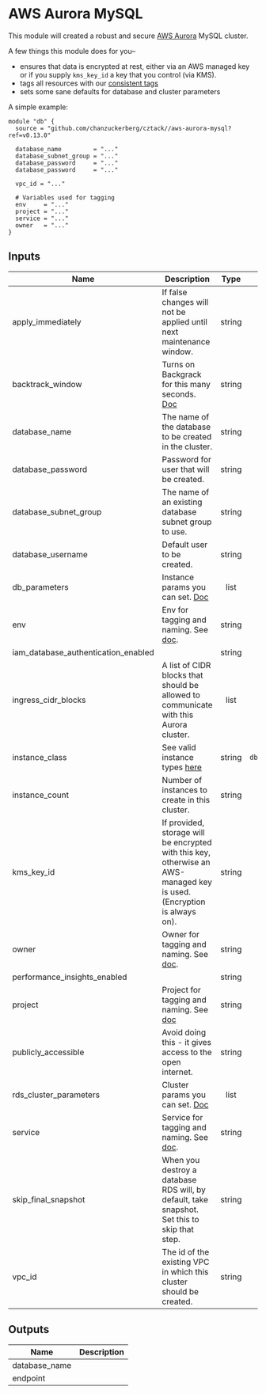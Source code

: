 # AWS Aurora MySQL

This module will created a robust and secure [AWS Aurora](https://aws.amazon.com/rds/aurora/) MySQL cluster.

A few things this module does for you–

* ensures that data is encrypted at rest, either via an AWS managed key or if you supply `kms_key_id` a key that you control (via KMS).
* tags all resources with our [consistent tags](../README.md#Consistent%20Tagging)
* sets some sane defaults for database and cluster parameters

A simple example:

```hcl
module "db" {
  source = "github.com/chanzuckerberg/cztack//aws-aurora-mysql?ref=v0.13.0"

  database_name         = "..."
  database_subnet_group = "..."
  database_password     = "..."
  database_password     = "..."
  
  vpc_id = "..."

  # Variables used for tagging
  env     = "..."
  project = "..."
  service = "..."
  owner   = "..."
}
```

<!-- START -->

## Inputs

| Name | Description | Type | Default | Required |
|------|-------------|:----:|:-----:|:-----:|
| apply_immediately | If false changes will not be applied until next maintenance window. | string | `false` | no |
| backtrack_window | Turns on Backgrack for this many seconds. [Doc](https://aws.amazon.com/blogs/aws/amazon-aurora-backtrack-turn-back-time/) | string | `0` | no |
| database_name | The name of the database to be created in the cluster. | string | - | yes |
| database_password | Password for user that will be created. | string | - | yes |
| database_subnet_group | The name of an existing database subnet group to use. | string | - | yes |
| database_username | Default user to be created. | string | - | yes |
| db_parameters | Instance params you can set. [Doc](https://docs.aws.amazon.com/AmazonRDS/latest/AuroraUserGuide/AuroraMySQL.Reference.html#AuroraMySQL.Reference.Parameters.Instance) | list | `<list>` | no |
| env | Env for tagging and naming. See [doc](../README.md#consistent-tagging). | string | - | yes |
| iam_database_authentication_enabled |  | string | `false` | no |
| ingress_cidr_blocks | A list of CIDR blocks that should be allowed to communicate with this Aurora cluster. | list | - | yes |
| instance_class | See valid instance types [here](https://docs.aws.amazon.com/AmazonRDS/latest/AuroraUserGuide/AuroraMySQL.Managing.Performance.html) | string | `db.t2.small` | no |
| instance_count | Number of instances to create in this cluster. | string | `1` | no |
| kms_key_id | If provided, storage will be encrypted with this key, otherwise an AWS-managed key is used. (Encryption is always on). | string | `` | no |
| owner | Owner for tagging and naming. See [doc](../README.md#consistent-tagging). | string | - | yes |
| performance_insights_enabled |  | string | `false` | no |
| project | Project for tagging and naming. See [doc](../README.md#consistent-tagging) | string | - | yes |
| publicly_accessible | Avoid doing this - it gives access to the open internet. | string | `false` | no |
| rds_cluster_parameters | Cluster params you can set. [Doc](https://docs.aws.amazon.com/AmazonRDS/latest/AuroraUserGuide/AuroraMySQL.Reference.html#AuroraMySQL.Reference.Parameters.Cluster) | list | `<list>` | no |
| service | Service for tagging and naming. See [doc](../README.md#consistent-tagging). | string | - | yes |
| skip_final_snapshot | When you destroy a database RDS will, by default, take snapshot. Set this to skip that step. | string | `false` | no |
| vpc_id | The id of the existing VPC in which this cluster should be created. | string | - | yes |

## Outputs

| Name | Description |
|------|-------------|
| database_name |  |
| endpoint |  |

<!-- END -->
